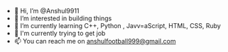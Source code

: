 - 👋 Hi, I’m @Anshul9911
- 👀 I’m interested in building things 
- 🌱 I’m currently learning C++, Python , Javv=aScript, HTML, CSS, Ruby
- 💞️ I'm currently trying to get job 
- 📫 You can reach me on anshulfootball999@gmail.com

<!---
Anshul9911/Anshul9911 is a ✨ special ✨ repository because its `README.md` (this file) appears on your GitHub profile.
You can click the Preview link to take a look at your changes.
--->
